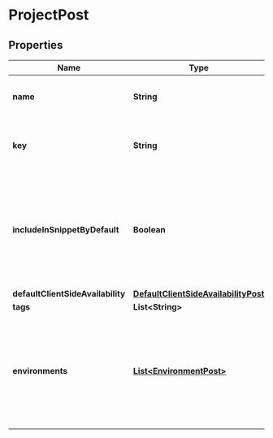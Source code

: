 

# ProjectPost


## Properties

Name | Type | Description | Notes
------------ | ------------- | ------------- | -------------
**name** | **String** | A human-friendly name for the project. | 
**key** | **String** | A unique key used to reference the project in your code. | 
**includeInSnippetByDefault** | **Boolean** | Whether or not flags created in this project are made available to the client-side JavaScript SDK by default. |  [optional]
**defaultClientSideAvailability** | [**DefaultClientSideAvailabilityPost**](DefaultClientSideAvailabilityPost.md) |  |  [optional]
**tags** | **List&lt;String&gt;** |  |  [optional]
**environments** | [**List&lt;EnvironmentPost&gt;**](EnvironmentPost.md) | Creates the provided environments for this project. If omitted default environments will be created instead. |  [optional]



